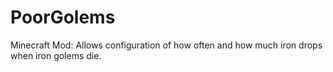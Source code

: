 # PoorGolems
Minecraft Mod: Allows configuration of how often and how much iron drops when iron golems die.
